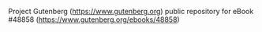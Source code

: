 Project Gutenberg (https://www.gutenberg.org) public repository for eBook #48858 (https://www.gutenberg.org/ebooks/48858)
